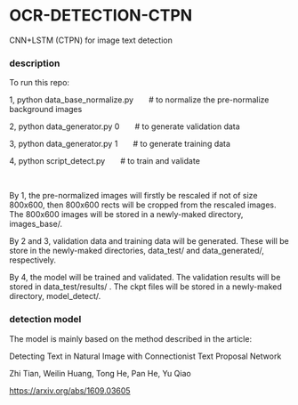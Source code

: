 # OCR-DETECTION-CTPN
  
  
CNN+LSTM (CTPN) for image text detection
  
  
### description
  
To run this repo:
  
1, python data_base_normalize.py    &nbsp; &nbsp; &nbsp;   # to normalize the pre-normalize background images
  
2, python data_generator.py 0    &nbsp; &nbsp; &nbsp;  # to generate validation data
  
3, python data_generator.py 1     &nbsp; &nbsp; &nbsp;  # to generate training data
  
4, python script_detect.py    &nbsp; &nbsp; &nbsp;  # to train and validate
 
</br>
  
By 1, the pre-normalized images will firstly be rescaled if not of size 800x600, then 800x600 rects will be cropped from the rescaled images. The 800x600 images will be stored in a newly-maked directory, images_base/.
  
By 2 and 3, validation data and training data will be generated. These will be store in the newly-maked directories, data_test/ and data_generated/, respectively.
  
By 4, the model will be trained and validated. The validation results will be stored in data_test/results/ . The ckpt files will be stored in a newly-maked directory, model_detect/.



### detection model
  
The model is mainly based on the method described in the article:
  
Detecting Text in Natural Image with Connectionist Text Proposal Network
  
Zhi Tian, Weilin Huang, Tong He, Pan He, Yu Qiao
  
https://arxiv.org/abs/1609.03605




